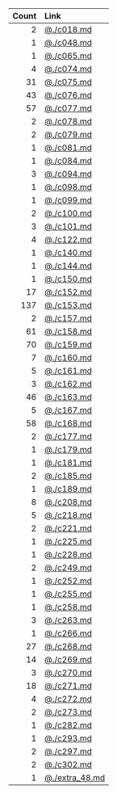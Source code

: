 | Count | Link |
-----:|:-------------------------
|   2 | [@./c018.md](./c018.md) |
|   1 | [@./c048.md](./c048.md) |
|   1 | [@./c065.md](./c065.md) |
|   4 | [@./c074.md](./c074.md) |
|  31 | [@./c075.md](./c075.md) |
|  43 | [@./c076.md](./c076.md) |
|  57 | [@./c077.md](./c077.md) |
|   2 | [@./c078.md](./c078.md) |
|   2 | [@./c079.md](./c079.md) |
|   1 | [@./c081.md](./c081.md) |
|   1 | [@./c084.md](./c084.md) |
|   3 | [@./c094.md](./c094.md) |
|   1 | [@./c098.md](./c098.md) |
|   1 | [@./c099.md](./c099.md) |
|   2 | [@./c100.md](./c100.md) |
|   3 | [@./c101.md](./c101.md) |
|   4 | [@./c122.md](./c122.md) |
|   1 | [@./c140.md](./c140.md) |
|   1 | [@./c144.md](./c144.md) |
|   1 | [@./c150.md](./c150.md) |
|  17 | [@./c152.md](./c152.md) |
| 137 | [@./c153.md](./c153.md) |
|   2 | [@./c157.md](./c157.md) |
|  61 | [@./c158.md](./c158.md) |
|  70 | [@./c159.md](./c159.md) |
|   7 | [@./c160.md](./c160.md) |
|   5 | [@./c161.md](./c161.md) |
|   3 | [@./c162.md](./c162.md) |
|  46 | [@./c163.md](./c163.md) |
|   5 | [@./c167.md](./c167.md) |
|  58 | [@./c168.md](./c168.md) |
|   2 | [@./c177.md](./c177.md) |
|   1 | [@./c179.md](./c179.md) |
|   1 | [@./c181.md](./c181.md) |
|   2 | [@./c185.md](./c185.md) |
|   1 | [@./c189.md](./c189.md) |
|   8 | [@./c208.md](./c208.md) |
|   5 | [@./c218.md](./c218.md) |
|   2 | [@./c221.md](./c221.md) |
|   1 | [@./c225.md](./c225.md) |
|   1 | [@./c228.md](./c228.md) |
|   2 | [@./c249.md](./c249.md) |
|   1 | [@./c252.md](./c252.md) |
|   1 | [@./c255.md](./c255.md) |
|   1 | [@./c258.md](./c258.md) |
|   3 | [@./c263.md](./c263.md) |
|   1 | [@./c266.md](./c266.md) |
|  27 | [@./c268.md](./c268.md) |
|  14 | [@./c269.md](./c269.md) |
|   3 | [@./c270.md](./c270.md) |
|  18 | [@./c271.md](./c271.md) |
|   4 | [@./c272.md](./c272.md) |
|   2 | [@./c273.md](./c273.md) |
|   1 | [@./c282.md](./c282.md) |
|   1 | [@./c293.md](./c293.md) |
|   2 | [@./c297.md](./c297.md) |
|   2 | [@./c302.md](./c302.md) |
|   1 | [@./extra_48.md](./extra_48.md) |
